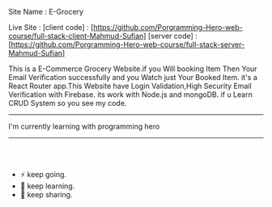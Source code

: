 Site Name : E-Grocery

Live Site : 
[client code] : [https://github.com/Porgramming-Hero-web-course/full-stack-client-Mahmud-Sufian]
[server code] : [https://github.com/Porgramming-Hero-web-course/full-stack-server-Mahmud-Sufian]

This is a E-Commerce Grocery Website.if you Will booking Item Then Your Email Verification successfully and you Watch just Your Booked Item.
it's a React Router app.This Website have Login Validation,High Security Email Verification with Firebase. its work with Node.js and mongoDB. if u Learn CRUD System so you see my code.
<hr>
I'm currently learning with programming hero
<hr>
<br>
<br> 

- ⚡ keep going.
- 🌱 keep learning.
- 💬 keep sharing.
